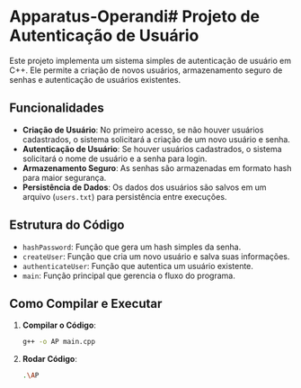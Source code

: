 # Apparatus-Operandi# Projeto de Autenticação de Usuário

Este projeto implementa um sistema simples de autenticação de usuário em C++. Ele permite a criação de novos usuários, armazenamento seguro de senhas e autenticação de usuários existentes.

## Funcionalidades

- **Criação de Usuário**: No primeiro acesso, se não houver usuários cadastrados, o sistema solicitará a criação de um novo usuário e senha.
- **Autenticação de Usuário**: Se houver usuários cadastrados, o sistema solicitará o nome de usuário e a senha para login.
- **Armazenamento Seguro**: As senhas são armazenadas em formato hash para maior segurança.
- **Persistência de Dados**: Os dados dos usuários são salvos em um arquivo (`users.txt`) para persistência entre execuções.

## Estrutura do Código

- `hashPassword`: Função que gera um hash simples da senha.
- `createUser`: Função que cria um novo usuário e salva suas informações.
- `authenticateUser`: Função que autentica um usuário existente.
- `main`: Função principal que gerencia o fluxo do programa.

## Como Compilar e Executar

1. **Compilar o Código**:
   ```sh
   g++ -o AP main.cpp

2. **Rodar Código**:
   ```sh
   .\AP